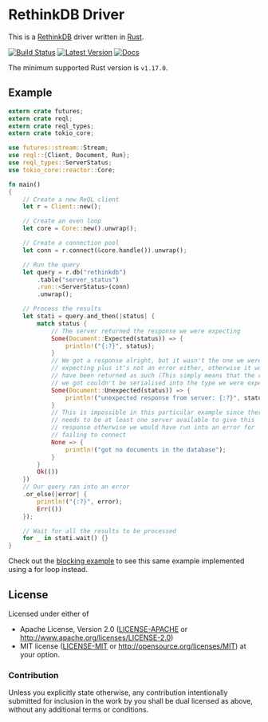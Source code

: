 # RethinkDB Driver

This is a [RethinkDB] driver written in [Rust].

[RethinkDB]: https://www.rethinkdb.com
[Rust]: https://www.rust-lang.org

[![Build Status](https://travis-ci.org/rust-rethinkdb/reql.svg?branch=master)](https://travis-ci.org/rust-rethinkdb/reql) [![Latest Version](https://img.shields.io/crates/v/reql.svg)](https://crates.io/crates/reql) [![Docs](https://docs.rs/reql/badge.svg)](https://docs.rs/reql)

The minimum supported Rust version is `v1.17.0`.

## Example

```rust
extern crate futures;
extern crate reql;
extern crate reql_types;
extern crate tokio_core;

use futures::stream::Stream;
use reql::{Client, Document, Run};
use reql_types::ServerStatus;
use tokio_core::reactor::Core;

fn main()
{
    // Create a new ReQL client
    let r = Client::new();

    // Create an even loop
    let core = Core::new().unwrap();

    // Create a connection pool
    let conn = r.connect(&core.handle()).unwrap();

    // Run the query
    let query = r.db("rethinkdb")
        .table("server_status")
        .run::<ServerStatus>(conn)
        .unwrap();

    // Process the results
    let stati = query.and_then(|status| {
        match status {
            // The server returned the response we were expecting
            Some(Document::Expected(status)) => {
                println!("{:?}", status);
            }
            // We got a response alright, but it wasn't the one we were
            // expecting plus it's not an error either, otherwise it would
            // have been returned as such (This simply means that the response
            // we got couldn't be serialised into the type we were expecting)
            Some(Document::Unexpected(status)) => {
                println!("unexpected response from server: {:?}", status);
            }
            // This is impossible in this particular example since there
            // needs to be at least one server available to give this
            // response otherwise we would have run into an error for
            // failing to connect
            None => {
                println!("got no documents in the database");
            }
        }
        Ok(())
    })
    // Our query ran into an error
    .or_else(|error| {
        println!("{:?}", error);
        Err(())
    });

    // Wait for all the results to be processed
    for _ in stati.wait() {}
}
```

Check out the [blocking example] to see this same example implemented using a for loop instead.

[blocking example]: https://github.com/rust-rethinkdb/reql/blob/master/examples/blocking.rs

## License

Licensed under either of
* Apache License, Version 2.0 ([LICENSE-APACHE](LICENSE-APACHE) or http://www.apache.org/licenses/LICENSE-2.0)
* MIT license ([LICENSE-MIT](LICENSE-MIT) or http://opensource.org/licenses/MIT)
at your option.

### Contribution

Unless you explicitly state otherwise, any contribution intentionally submitted
for inclusion in the work by you shall be dual licensed as above, without any
additional terms or conditions.
